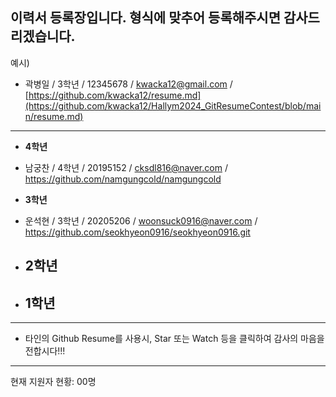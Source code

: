 
## 이력서 등록장입니다. 형식에 맞추어 등록해주시면 감사드리겠습니다.


예시)
  - 곽병일 / 3학년 / 12345678 / kwacka12@gmail.com / [https://github.com/kwacka12/resume.md](https://github.com/kwacka12/Hallym2024_GitResumeContest/blob/main/resume.md)


*  *  *
  
* **4학년**
 - 남궁찬 / 4학년 / 20195152 / cksdl816@naver.com / https://github.com/namgungcold/namgungcold


  
* **3학년**
 - 운석현 / 3학년 / 20205206 / woonsuck0916@naver.com / https://github.com/seokhyeon0916/seokhyeon0916.git



* **2학년**
  - 



* **1학년**
  - 


*  *  *

  - 타인의 Github Resume를 사용시, Star 또는 Watch 등을 클릭하여 감사의 마음을 전합시다!!!
  
*  *  *
현재 지원자 현황: 00명
